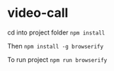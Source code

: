 # video-call

cd into project folder
`npm install`

Then
`npm install -g browserify`

To run project
`npm run browserify`
